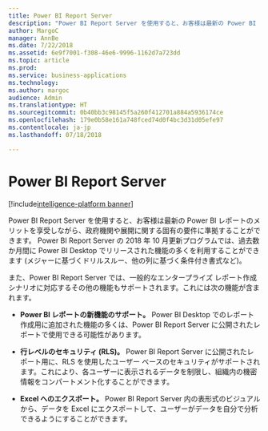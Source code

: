 ```yaml
---
title: Power BI Report Server
description: "Power BI Report Server を使用すると、お客様は最新の Power BI レポートのメリットを享受しながら、政府機関や展開に関する固有の要件に準拠することができます。"
author: MargoC
manager: AnnBe
ms.date: 7/22/2018
ms.assetid: 6e9f7001-f308-46e6-9996-1162d7a723dd
ms.topic: article
ms.prod: 
ms.service: business-applications
ms.technology: 
ms.author: margoc
audience: Admin
ms.translationtype: HT
ms.sourcegitcommit: 0b40bb3c98145f5a260f412701a884a5936174ce
ms.openlocfilehash: 179e0b58e161a748fced74d0f4bc3d31d05efe97
ms.contentlocale: ja-jp
ms.lasthandoff: 07/18/2018

---
```

# <a name="power-bi-report-server"></a>Power BI Report Server

[!include[intelligence-platform banner](../../includes/intelligence-platform.md)]




Power BI Report Server を使用すると、お客様は最新の Power BI レポートのメリットを享受しながら、政府機関や展開に関する固有の要件に準拠することができます。 Power BI Report Server の 2018 年 10 月更新プログラムでは、過去数か月間に Power BI Desktop でリリースされた機能の多くを利用することができます (メジャーに基づくドリルスルー、他の列に基づく条件付き書式など)。 

また、Power BI Report Server では、一般的なエンタープライズ レポート作成シナリオに対応するその他の機能もサポートされます。これには次の機能が含まれます。

-  **Power BI レポートの新機能のサポート。** Power BI Desktop でのレポート作成用に追加された機能の多くは、Power BI Report Server に公開されたレポートで使用できる可能性があります。

-   **行レベルのセキュリティ (RLS)。** Power BI Report Server に公開されたレポート用に、RLS を使用したユーザー ベースのセキュリティがサポートされます。これにより、各ユーザーに表示されるデータを制限し、組織内の機密情報をコンパートメント化することができます。

-   **Excel へのエクスポート。** Power BI Report Server 内の表形式のビジュアルから、データを Excel にエクスポートして、ユーザーがデータを自分で分析できるようにすることができます。

